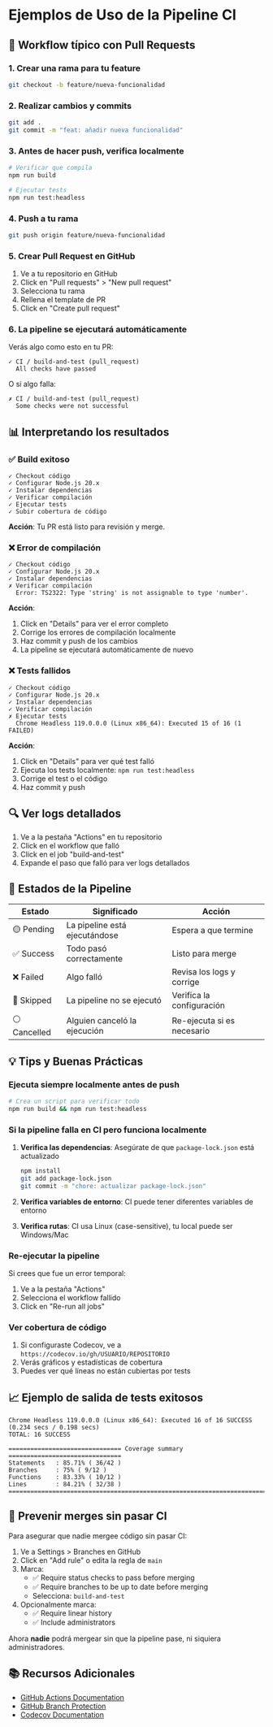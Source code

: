 # Ejemplos de Uso de la Pipeline CI

## 🎯 Workflow típico con Pull Requests

### 1. Crear una rama para tu feature

```bash
git checkout -b feature/nueva-funcionalidad
```

### 2. Realizar cambios y commits

```bash
git add .
git commit -m "feat: añadir nueva funcionalidad"
```

### 3. Antes de hacer push, verifica localmente

```bash
# Verificar que compila
npm run build

# Ejecutar tests
npm run test:headless
```

### 4. Push a tu rama

```bash
git push origin feature/nueva-funcionalidad
```

### 5. Crear Pull Request en GitHub

1. Ve a tu repositorio en GitHub
2. Click en "Pull requests" > "New pull request"
3. Selecciona tu rama
4. Rellena el template de PR
5. Click en "Create pull request"

### 6. La pipeline se ejecutará automáticamente

Verás algo como esto en tu PR:

```
✓ CI / build-and-test (pull_request)
  All checks have passed
```

O si algo falla:

```
✗ CI / build-and-test (pull_request)
  Some checks were not successful
```

## 📊 Interpretando los resultados

### ✅ Build exitoso

```
✓ Checkout código
✓ Configurar Node.js 20.x
✓ Instalar dependencias
✓ Verificar compilación
✓ Ejecutar tests
✓ Subir cobertura de código
```

**Acción**: Tu PR está listo para revisión y merge.

### ❌ Error de compilación

```
✓ Checkout código
✓ Configurar Node.js 20.x
✓ Instalar dependencias
✗ Verificar compilación
  Error: TS2322: Type 'string' is not assignable to type 'number'.
```

**Acción**: 
1. Click en "Details" para ver el error completo
2. Corrige los errores de compilación localmente
3. Haz commit y push de los cambios
4. La pipeline se ejecutará automáticamente de nuevo

### ❌ Tests fallidos

```
✓ Checkout código
✓ Configurar Node.js 20.x
✓ Instalar dependencias
✓ Verificar compilación
✗ Ejecutar tests
  Chrome Headless 119.0.0.0 (Linux x86_64): Executed 15 of 16 (1 FAILED)
```

**Acción**:
1. Click en "Details" para ver qué test falló
2. Ejecuta los tests localmente: `npm run test:headless`
3. Corrige el test o el código
4. Haz commit y push

## 🔍 Ver logs detallados

1. Ve a la pestaña "Actions" en tu repositorio
2. Click en el workflow que falló
3. Click en el job "build-and-test"
4. Expande el paso que falló para ver logs detallados

## 🚦 Estados de la Pipeline

| Estado | Significado | Acción |
|--------|-------------|--------|
| 🟡 Pending | La pipeline está ejecutándose | Espera a que termine |
| ✅ Success | Todo pasó correctamente | Listo para merge |
| ❌ Failed | Algo falló | Revisa los logs y corrige |
| 🔵 Skipped | La pipeline no se ejecutó | Verifica la configuración |
| ⚪ Cancelled | Alguien canceló la ejecución | Re-ejecuta si es necesario |

## 💡 Tips y Buenas Prácticas

### Ejecuta siempre localmente antes de push

```bash
# Crea un script para verificar todo
npm run build && npm run test:headless
```

### Si la pipeline falla en CI pero funciona localmente

1. **Verifica las dependencias**: Asegúrate de que `package-lock.json` está actualizado
   ```bash
   npm install
   git add package-lock.json
   git commit -m "chore: actualizar package-lock.json"
   ```

2. **Verifica variables de entorno**: CI puede tener diferentes variables de entorno

3. **Verifica rutas**: CI usa Linux (case-sensitive), tu local puede ser Windows/Mac

### Re-ejecutar la pipeline

Si crees que fue un error temporal:
1. Ve a la pestaña "Actions"
2. Selecciona el workflow fallido
3. Click en "Re-run all jobs"

### Ver cobertura de código

1. Si configuraste Codecov, ve a `https://codecov.io/gh/USUARIO/REPOSITORIO`
2. Verás gráficos y estadísticas de cobertura
3. Puedes ver qué líneas no están cubiertas por tests

## 📈 Ejemplo de salida de tests exitosos

```
Chrome Headless 119.0.0.0 (Linux x86_64): Executed 16 of 16 SUCCESS (0.234 secs / 0.198 secs)
TOTAL: 16 SUCCESS

=============================== Coverage summary ===============================
Statements   : 85.71% ( 36/42 )
Branches     : 75% ( 9/12 )
Functions    : 83.33% ( 10/12 )
Lines        : 84.21% ( 32/38 )
================================================================================
```

## 🛑 Prevenir merges sin pasar CI

Para asegurar que nadie mergee código sin pasar CI:

1. Ve a Settings > Branches en GitHub
2. Click en "Add rule" o edita la regla de `main`
3. Marca:
   - ✅ Require status checks to pass before merging
   - ✅ Require branches to be up to date before merging
   - Selecciona: `build-and-test`
4. Opcionalmente marca:
   - ✅ Require linear history
   - ✅ Include administrators

Ahora **nadie** podrá mergear sin que la pipeline pase, ni siquiera administradores.

## 📚 Recursos Adicionales

- [GitHub Actions Documentation](https://docs.github.com/en/actions)
- [GitHub Branch Protection](https://docs.github.com/en/repositories/configuring-branches-and-merges-in-your-repository/defining-the-mergeability-of-pull-requests/about-protected-branches)
- [Codecov Documentation](https://docs.codecov.com/)

